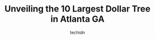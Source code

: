 ---
layout: ampstory
image: https://i0.wp.com/www.depkes.org/wp-content/uploads/2023/06/dollar-tree-0-in-atlanta-ga-1685965155.jpeg?resize=640,853
author: techidn
featured: false
description: Discover the impressive array of Dollar Tree options in Atlanta GA, where you can find 10 of the largest Dollar Tree establishments in the area. From renowned classics to hidden gems, Atlant
title: Unveiling the 10 Largest Dollar Tree in Atlanta GA
cover:
   title: Unveiling the 10 Largest Dollar Tree in Atlanta GA
   subtitle: Rickpate
   background: https://www.depkes.org/wp-content/uploads/2023/06/dollar-tree-0-in-atlanta-ga-1685965155.jpeg

pages: 
 - layout: thirds
   top: <h1>#1 Dollar Tree</h1>
   bottom: "<p>Before I go to a store, I either call or check Google for any updates such as operating days and times. This is something Ive done in the past quite a bit. But it has be</p>"
   background: https://www.depkes.org/wp-content/uploads/2023/06/dollar-tree-1-in-atlanta-ga-1685965155.jpeg
   backgroundblur: true
 - layout: thirds
   top: <h1>#2 Dollar Tree</h1>
   bottom: "<p>906 Ralph David Abernathy Blvd, Atlanta, GA 30310, United States</p>"
   background: https://www.depkes.org/wp-content/uploads/2023/06/dollar-tree-2-in-atlanta-ga-1685965155.jpeg
   cta:
      link: https://www.depkes.org/blog/unveiling-the-10-largest-dollar-tree-in-atlanta-ga/
      text: Unveiling the 10 Largest Dollar Tree in Atlanta GA
 - layout: thirds
   top: <h1>#3 Dollar Tree</h1>
   bottom: "<p>4420 Jonesboro Rd, Forest Park, GA 30297, United States</p>"
   background: https://www.depkes.org/wp-content/uploads/2023/06/dollar-tree-3-in-atlanta-ga-1685965156.jpeg
   cta:
      link: https://www.depkes.org/blog/unveiling-the-10-largest-dollar-tree-in-atlanta-ga/
      text: Unveiling the 10 Largest Dollar Tree in Atlanta GA
 - layout: thirds
   top: <h1>#4 Dollar Tree</h1>
   bottom: "<p>2630 M.L.K. Jr Dr SW, Atlanta, GA 30311, United States</p>"
   background: https://images.unsplash.com/photo-1509114397022-ed747cca3f65?ixlib=rb-4.0.3&ixid=MnwxMjA3fDB8MHxwaG90by1wYWdlfHx8fGVufDB8fHx8&auto=format&fit=crop&w=640&h=853&q=80
   cta:
      link: https://www.depkes.org/blog/unveiling-the-10-largest-dollar-tree-in-atlanta-ga/
      text: Unveiling the 10 Largest Dollar Tree in Atlanta GA
 - layout: thirds
   top: <h1>#5 Dollar Tree</h1>
   bottom: "<p>2764 Candler Rd, Decatur, GA 30034, United States</p>"
   background: https://images.unsplash.com/photo-1527066579998-dbbae57f45ce?ixlib=rb-4.0.3&ixid=MnwxMjA3fDB8MHxwaG90by1wYWdlfHx8fGVufDB8fHx8&auto=format&fit=crop&w=640&h=853&q=80
   cta:
      link: https://www.depkes.org/blog/unveiling-the-10-largest-dollar-tree-in-atlanta-ga/
      text: Unveiling the 10 Largest Dollar Tree in Atlanta GA
 - layout: thirds
   top: <h1>#6 Dollar Tree</h1>
   bottom: "<p>6055 Old National Hwy, Atlanta, GA 30349, United States</p>"
   background: https://images.unsplash.com/photo-1488554378835-f7acf46e6c98?ixlib=rb-4.0.3&ixid=MnwxMjA3fDB8MHxwaG90by1wYWdlfHx8fGVufDB8fHx8&auto=format&fit=crop&w=640&h=853&q=80
   cta:
      link: https://www.depkes.org/blog/unveiling-the-10-largest-dollar-tree-in-atlanta-ga/
      text: Unveiling the 10 Largest Dollar Tree in Atlanta GA
 - layout: thirds
   top: <h1>#7 Dollar Tree</h1>
   bottom: "<p>3668 Marketplace Blvd, East Point, GA 30344, United States</p>"
   background: https://images.unsplash.com/photo-1599422314077-f4dfdaa4cd09?ixlib=rb-4.0.3&ixid=MnwxMjA3fDB8MHxwaG90by1wYWdlfHx8fGVufDB8fHx8&auto=format&fit=crop&w=640&h=853&q=80
   cta:
      link: https://www.depkes.org/blog/unveiling-the-10-largest-dollar-tree-in-atlanta-ga/
      text: Unveiling the 10 Largest Dollar Tree in Atlanta GA
 - layout: thirds
   middle: Continue reading...
   background: https://images.unsplash.com/photo-1533735380053-eb8d0759b24a?ixlib=rb-4.0.3&ixid=MnwxMjA3fDB8MHxwaG90by1wYWdlfHx8fGVufDB8fHx8&auto=format&fit=crop&w=640&h=853&q=80
   cta:
      link: https://www.depkes.org/blog/unveiling-the-10-largest-dollar-tree-in-atlanta-ga/
      text: Unveiling the 10 Largest Dollar Tree in Atlanta GA
      
---